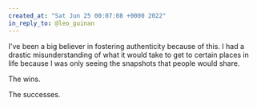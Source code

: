 ```yaml
---
created_at: "Sat Jun 25 00:07:08 +0000 2022"
in_reply_to: @leo_guinan
---
```


I've been a big believer in fostering authenticity because of this. I had a drastic misunderstanding of what it would take to get to certain places in life because I was only seeing the snapshots that people would share.

The wins.

The successes.